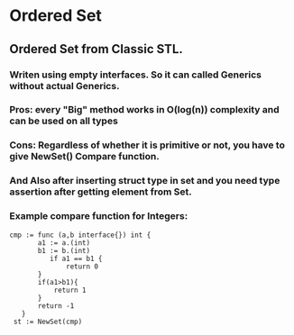 # Ordered Set

## Ordered Set from Classic STL.

### Writen using empty interfaces. So it can called Generics without actual Generics.

### Pros: every "Big" method works in O(log(n)) complexity and can be used on all types

### Cons: Regardless of whether it is primitive or not, you have to give NewSet()  Compare function.
### And Also after inserting struct type in set and you need type assertion after getting element  from Set.

### Example compare function for Integers:

 ```
 cmp := func (a,b interface{}) int {
	    a1 := a.(int)
		b1 := b.(int)
		   if a1 == b1 {
			   return 0
		}
		if(a1>b1){
			return 1
		}
		return -1
	}
  st := NewSet(cmp)
```
